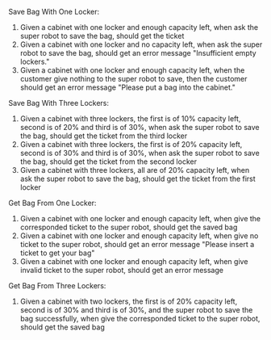 Save Bag With One Locker:

1. Given a cabinet with one locker and enough capacity left, 
   when ask the super robot to save the bag, should get the ticket
2. Given a cabinet with one locker and no capacity left, 
   when ask the super robot to save the bag, should get an error message "Insufficient empty lockers."
3. Given a cabinet with one locker and enough capacity left, 
   when the customer give nothing to the super robot to save, 
   then the customer should get an error message "Please put a bag into the cabinet."


Save Bag With Three Lockers:   

1. Given a cabinet with three lockers, the first is of 10% capacity left, second is of 20% and third is of 30%, 
   when ask the super robot to save the bag, should get the ticket from the third locker
2. Given a cabinet with three lockers, the first is of 20% capacity left, second is of 30% and third is of 30%,
   when ask the super robot to save the bag, should get the ticket from the second locker
3. Given a cabinet with three lockers, all are of 20% capacity left,
   when ask the super robot to save the bag, should get the ticket from the first locker
   
   
Get Bag From One Locker: 
   
1. Given a cabinet with one locker and enough capacity left,
   when give the corresponded ticket to the super robot, should get the saved bag
2. Given a cabinet with one locker and enough capacity left,
   when give no ticket to the super robot, should get an error message "Please insert a ticket to get your bag"
3. Given a cabinet with one locker and enough capacity left, 
   when give invalid ticket to the super robot, should get an error message
      
Get Bag From Three Lockers: 
   
1. Given a cabinet with two lockers, the first is of 20% capacity left, second is of 30% and third is of 30%, and the super robot to save the bag successfully,
   when give the corresponded ticket to the super robot, should get the saved bag
